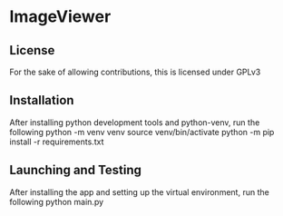 # ImageViewer

## License
For the sake of allowing contributions, this is licensed under GPLv3

## Installation
After installing python development tools and python-venv, run the following 
python -m venv venv
source venv/bin/activate
python -m pip install -r requirements.txt

## Launching and Testing
After installing the app and setting up the virtual environment, run the following
python main.py